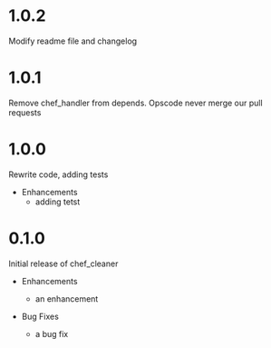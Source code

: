 # 1.0.2

Modify readme file and changelog


# 1.0.1

Remove chef_handler from depends. Opscode never merge our pull requests


# 1.0.0

Rewrite code, adding tests

* Enhancements
  * adding tetst


# 0.1.0

Initial release of chef_cleaner

* Enhancements
  * an enhancement

* Bug Fixes
  * a bug fix

